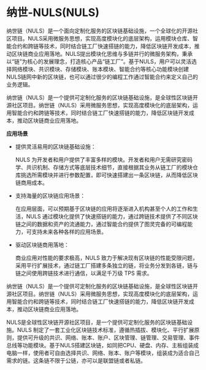 # 纳世-NULS(NULS)

纳世链（NULS）是一个面向定制化服务的区块链基础设施，一个全球化的开源社区项目。NULS采用微服务思想，实现高度模块化的底层架构，运用模块仓库、智能合约和跨链等技术，同时结合链工厂快速搭链的能力，降低区块链开发成本，推动区块链商业应用落地。NULS提出模块化思维与多链并行的微服务架构，秉承以“链”为核心的发展理念，打造核心产品“链工厂”。基于NULS，用户可以灵活选择网络模块、共识模块、存储模块、账本模块、智能合约等核心功能模块创建NULS链网中新的区块链，也可以通过很少的编程工作通过智能合约来定义自己的业务逻辑。

纳世链（NULS）是一个提供可定制化服务的区块链基础设施，是全球性区块链开源社区项目。纳世链（NULS）采用微服务思想，实现高度模块化的底层架构，运用智能合约和跨链等技术，同时结合链工厂快速搭链的能力，降低区块链开发成本，推动区块链商业应用落地。

**应用场景**

- 提供灵活易用的区块链基础设施：

  NULS 为开发者和用户提供了丰富多样的模块。开发者和用户无需研究密码学、共识机制、存储方式等底层技术细节，直接根据其业务从链工厂的模块仓库挑选所需模块并进行参数配置，即可快速搭建出一条区块链，从而降低区块链商用成本。

- 支持海量的区块链应用场景：

  在应用层面，可以预期基于区块链的应用将逐渐进入机构甚至个人的工作和生活，NULS 通过模块化提供了快速搭链的能力，通过跨链技术提供了不同区块链之间的数据和资产的流通能力，通过智能合约提供了图灵完备的可编程能力，可支持未来各种各样的应用场景。

- 驱动区块链商用落地：

  商业应用对性能的要求极高，NULS 致力于解决现有区块链的性能受限问题，采用平行扩展技术，通过链工厂搭建多条独立的链，将业务分发到各链，链与链之间使用跨链技术进行通信，以满足千万级 TPS 需求。

纳世链（NULS）是一个提供可定制化服务的区块链基础设施，是全球性区块链开源社区项目。纳世链（NULS）采用微服务思想，实现高度模块化的底层架构，运用智能合约和跨链等技术，同时结合链工厂快速搭链的能力，降低区块链开发成本，推动区块链商业应用落地。

NULS是全球性区块链开源社区项目，是一个提供可定制化服务的区块链基础设施。NULS 制定了一套工业化区块链技术标准，遵循热插拔、模块化、平行扩展原则，提供可升级的共识、网络、账本、账户、区块管理、链管理、交易管理、事件总线等功能模块。基于NULS搭建区块链，如同把CPU、硬盘、内存、主板组装成电脑一样，使用者可自由选择共识、网络、账本、账户等模块，组装成为适合自己需求的链。这条链不限于公链，亦可以是联盟链或者私链。
